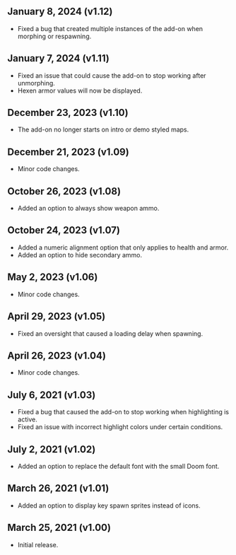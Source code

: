 ## January 8, 2024 (v1.12)
- Fixed a bug that created multiple instances of the add-on when morphing or respawning.

## January 7, 2024 (v1.11)
- Fixed an issue that could cause the add-on to stop working after unmorphing.
- Hexen armor values will now be displayed.

## December 23, 2023 (v1.10)
- The add-on no longer starts on intro or demo styled maps.

## December 21, 2023 (v1.09)
- Minor code changes.

## October 26, 2023 (v1.08)
- Added an option to always show weapon ammo.

## October 24, 2023 (v1.07)
- Added a numeric alignment option that only applies to health and armor.
- Added an option to hide secondary ammo.

## May 2, 2023 (v1.06)
- Minor code changes.

## April 29, 2023 (v1.05)
- Fixed an oversight that caused a loading delay when spawning.

## April 26, 2023 (v1.04)
- Minor code changes.

## July 6, 2021 (v1.03)
- Fixed a bug that caused the add-on to stop working when highlighting is active.
- Fixed an issue with incorrect highlight colors under certain conditions.

## July 2, 2021 (v1.02)
- Added an option to replace the default font with the small Doom font.

## March 26, 2021 (v1.01)
- Added an option to display key spawn sprites instead of icons.

## March 25, 2021 (v1.00)
- Initial release.